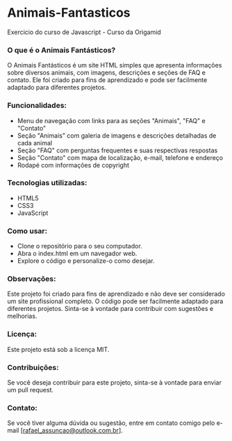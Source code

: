 # Animais-Fantasticos
 Exercicio do curso de Javascript - Curso da Origamid


### O que é o Animais Fantásticos?

O Animais Fantásticos é um site HTML simples que apresenta informações sobre diversos animais, com imagens, descrições e seções de FAQ e contato. Ele foi criado para fins de aprendizado e pode ser facilmente adaptado para diferentes projetos.

### Funcionalidades:
* Menu de navegação com links para as seções "Animais", "FAQ" e "Contato"
* Seção "Animais" com galeria de imagens e descrições detalhadas de cada animal
* Seção "FAQ" com perguntas frequentes e suas respectivas respostas
* Seção "Contato" com mapa de localização, e-mail, telefone e endereço
* Rodapé com informações de copyright

### Tecnologias utilizadas:
* HTML5
* CSS3
* JavaScript

 ### Como usar:
* Clone o repositório para o seu computador.
* Abra o index.html em um navegador web.
* Explore o código e personalize-o como desejar.

### Observações:
Este projeto foi criado para fins de aprendizado e não deve ser considerado um site profissional completo.
O código pode ser facilmente adaptado para diferentes projetos.
Sinta-se à vontade para contribuir com sugestões e melhorias.

### Licença:
Este projeto está sob a licença MIT.

### Contribuições:
Se você deseja contribuir para este projeto, sinta-se à vontade para enviar um pull request.

### Contato:
Se você tiver alguma dúvida ou sugestão, entre em contato comigo pelo e-mail [rafael_assuncao@outlook.com.br].
